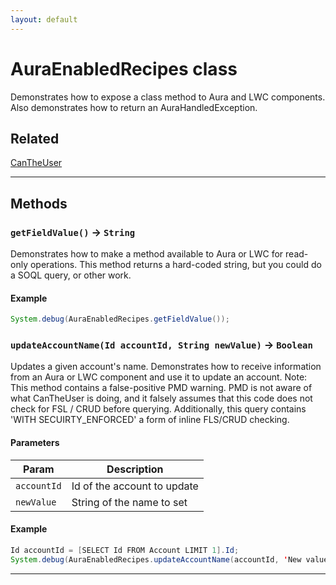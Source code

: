 ```yaml
---
layout: default
---
```

# AuraEnabledRecipes class

Demonstrates how to expose a class method to Aura and LWC components. Also demonstrates how to return an AuraHandledException.

## Related

[CanTheUser](https://github.com/trailheadapps/apex-recipes/wiki/CanTheUser.md)

---
## Methods
### `getFieldValue()` → `String`

Demonstrates how to make a method available to Aura or LWC for read-only operations. This method returns a hard-coded string, but you could do a SOQL query, or other work.

#### Example
```java
System.debug(AuraEnabledRecipes.getFieldValue());
```

### `updateAccountName(Id accountId, String newValue)` → `Boolean`

Updates a given account's name. Demonstrates how to receive information from an Aura or LWC component and use it to update an account. Note: This method contains a false-positive PMD warning. PMD is not aware of what CanTheUser is doing, and it falsely assumes that this code does not check for FSL / CRUD before querying. Additionally, this query contains 'WITH SECUIRTY_ENFORCED' a form of inline FLS/CRUD checking.

#### Parameters
|Param|Description|
|-----|-----------|
|`accountId` |  Id of the account to update |
|`newValue` |   String of the name to set |

#### Example
```java
Id accountId = [SELECT Id FROM Account LIMIT 1].Id;
System.debug(AuraEnabledRecipes.updateAccountName(accountId, 'New value set by AuraEnabled method'));
```

---

